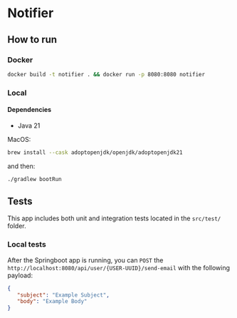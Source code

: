 # Notifier

## How to run

### Docker
```bash
docker build -t notifier . && docker run -p 8080:8080 notifier
```

### Local

#### Dependencies

- Java 21

MacOS:
```bash
brew install --cask adoptopenjdk/openjdk/adoptopenjdk21
```
and then:
```bash
./gradlew bootRun
```

## Tests

This app includes both unit and integration tests located in the `src/test/` folder.
### Local tests

After the Springboot app is running, you can `POST` the `http://localhost:8080/api/user/{USER-UUID}/send-email`
with the following payload:

```json
{
   "subject": "Example Subject",
   "body": "Example Body"
}
```
